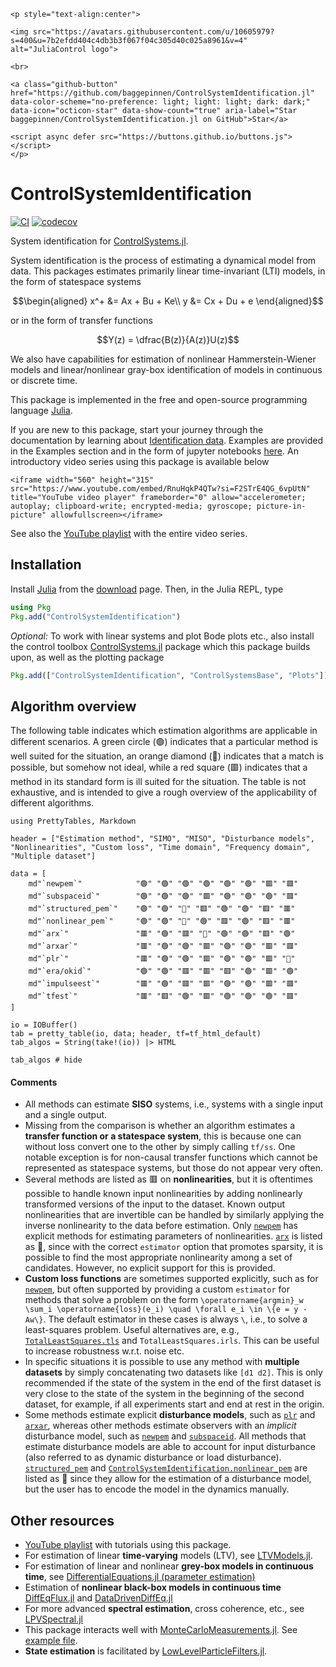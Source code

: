 ```@raw html
<p style="text-align:center">

<img src="https://avatars.githubusercontent.com/u/10605979?s=400&u=7b2efdd404c4db3b3f067f04c305d40c025a8961&v=4" alt="JuliaControl logo">

<br> 

<a class="github-button" href="https://github.com/baggepinnen/ControlSystemIdentification.jl" data-color-scheme="no-preference: light; light: light; dark: dark;" data-icon="octicon-star" data-show-count="true" aria-label="Star baggepinnen/ControlSystemIdentification.jl on GitHub">Star</a>

<script async defer src="https://buttons.github.io/buttons.js"></script>
</p> 
```

# ControlSystemIdentification

[![CI](https://github.com/baggepinnen/ControlSystemIdentification.jl/workflows/CI/badge.svg)](https://github.com/baggepinnen/ControlSystemIdentification.jl/actions)
[![codecov](https://codecov.io/gh/baggepinnen/ControlSystemIdentification.jl/branch/master/graph/badge.svg)](https://codecov.io/gh/baggepinnen/ControlSystemIdentification.jl)

System identification for [ControlSystems.jl](https://github.com/JuliaControl/ControlSystems.jl/). 

System identification is the process of estimating a dynamical model from data. This packages estimates primarily linear time-invariant (LTI) models, in the form of statespace systems
```math
\begin{aligned}
x^+ &= Ax + Bu + Ke\\
y &= Cx + Du + e
\end{aligned}
```
or in the form of transfer functions
```math
Y(z) = \dfrac{B(z)}{A(z)}U(z)
```

We also have capabilities for estimation of nonlinear Hammerstein-Wiener models and linear/nonlinear gray-box identification of models in continuous or discrete time.

This package is implemented in the free and open-source programming language [Julia](https://julialang.org/).

If you are new to this package, start your journey through the documentation by learning about [Identification data](@ref). Examples are provided in the Examples section and in the form of jupyter notebooks [here](https://github.com/JuliaControl/ControlExamples.jl). An introductory video series using this package is available below

```@raw html
<iframe width="560" height="315" src="https://www.youtube.com/embed/RnuHqkP4QTw?si=F2STrE4QG_6vpUtN" title="YouTube video player" frameborder="0" allow="accelerometer; autoplay; clipboard-write; encrypted-media; gyroscope; picture-in-picture" allowfullscreen></iframe>
```

See also the [YouTube playlist](https://youtube.com/playlist?list=PLC0QOsNQS8ha6SwaNOZDXyG9Bj8MPbF-q&si=AiOZVhBVwYReDrAm) with the entire video series.

## Installation
Install [Julia](https://julialang.org/) from the [download](https://julialang.org/downloads/) page. Then, in the Julia REPL, type
```julia
using Pkg
Pkg.add("ControlSystemIdentification")
```

*Optional:* To work with linear systems and plot Bode plots etc., also install the control toolbox [ControlSystems.jl](https://github.com/JuliaControl/ControlSystems.jl) package which this package builds upon, as well as the plotting package
```julia
Pkg.add(["ControlSystemIdentification", "ControlSystemsBase", "Plots"])
```

## Algorithm overview
The following table indicates which estimation algorithms are applicable in different scenarios. A green circle (🟢) indicates that a particular method is well suited for the situation, an orange diamond (🔶) indicates that a match is possible, but somehow not ideal, while a red square (🟥) indicates that a method in its standard form is ill suited for the situation. The table is not exhaustive, and is intended to give a rough overview of the applicability of different algorithms.

```@setup ALGOVERVIEW
using PrettyTables, Markdown

header = ["Estimation method", "SIMO", "MISO", "Disturbance models", "Nonlinearities", "Custom loss", "Time domain", "Frequency domain", "Multiple dataset"]

data = [
    md"`newpem`"            "🟢" "🟢" "🟢" "🟢" "🟢" "🟢" "🟥" "🟥"
    md"`subspaceid`"        "🟢" "🟢" "🟢" "🟥" "🟢" "🟢" "🟢" "🟥"
    md"`structured_pem`"    "🟢" "🟢" "🔶" "🟥" "🟢" "🟢" "🟥" "🟥"
    md"`nonlinear_pem`"     "🟢" "🟢" "🔶" "🟢" "🟥" "🟢" "🟥" "🟥"
    md"`arx`"               "🟥" "🟢" "🟥" "🔶" "🟢" "🟢" "🟥" "🟢"
    md"`arxar`"             "🟥" "🟢" "🟢" "🟥" "🟢" "🟢" "🟥" "🟥"
    md"`plr`"               "🟥" "🟢" "🟢" "🟥" "🟢" "🟢" "🟥" "🔶"
    md"`era/okid`"          "🟢" "🟢" "🟥" "🟥" "🟥" "🟢" "🟥" "🟢"
    md"`impulseest`"        "🟥" "🟢" "🟥" "🟥" "🟢" "🟢" "🟥" "🟥"
    md"`tfest`"             "🟥" "🟥" "🟢" "🟥" "🟢" "🟢" "🟢" "🟥"
]

io = IOBuffer()
tab = pretty_table(io, data; header, tf=tf_html_default)
tab_algos = String(take!(io)) |> HTML
```
```@example ALGOVERVIEW
tab_algos # hide
```

#### Comments
- All methods can estimate **SISO** systems, i.e., systems with a single input and a single output.
- Missing from the comparison is whether an algorithm estimates a **transfer function or a statespace system**, this is because one can without loss convert one to the other by simply calling `tf/ss`. One notable exception is for non-causal transfer functions which cannot be represented as statespace systems, but those do not appear very often.
- Several methods are listed as 🟥 on **nonlinearities**, but it is oftentimes possible to handle known input nonlinearities by adding nonlinearly transformed versions of the input to the dataset. Known output nonlinearities that are invertible can be handled by similarly applying the inverse nonlinearity to the data before estimation. Only [`newpem`](@ref) has explicit methods for estimating parameters of nonlinearities. [`arx`](@ref) is listed as 🔶, since with the correct `estimator` option that promotes sparsity, it is possible to find the most appropriate nonlinearity among a set of candidates. However, no explicit support for this is provided.
- **Custom loss functions** are sometimes supported explicitly, such as for [`newpem`](@ref), but often supported by providing a custom `estimator` for methods that solve a problem on the form ``\operatorname{argmin}_w \sum_i \operatorname{loss}(e_i) \quad \forall e_i \in \{e = y - Aw\}``. The default estimator in these cases is always `\`, i.e., to solve a least-squares problem. Useful alternatives are, e.g., [`TotalLeastSquares.tls`](https://github.com/baggepinnen/TotalLeastSquares.jl) and `TotalLeastSquares.irls`. This can be useful to increase robustness w.r.t. noise etc.
- In specific situations it is possible to use any method with **multiple datasets** by simply concatenating two datasets like `[d1 d2]`. This is only recommended if the state of the system in the end of the first dataset is very close to the state of the system in the beginning of the second dataset, for example, if all experiments start and end at rest in the origin.
- Some methods estimate explicit **disturbance models**, such as [`plr`](@ref) and [`arxar`](@ref), whereas other methods estimate observers with an *implicit* disturbance model, such as [`newpem`](@ref) and [`subspaceid`](@ref). All methods that estimate disturbance models are able to account for input disturbance (also referred to as dynamic disturbance or load disturbance). [`structured_pem`](@ref) and [`ControlSystemIdentification.nonlinear_pem`](@ref) are listed as 🔶 since they allow for the estimation of a disturbance model, but the user has to encode the model in the dynamics manually.

## Other resources
- [YouTube playlist](https://youtube.com/playlist?list=PLC0QOsNQS8ha6SwaNOZDXyG9Bj8MPbF-q&si=AiOZVhBVwYReDrAm) with tutorials using this package.
- For estimation of linear **time-varying** models (LTV), see [LTVModels.jl](https://github.com/baggepinnen/LTVModels.jl).
- For estimation of linear and nonlinear **grey-box models in continuous time**, see [DifferentialEquations.jl (parameter estimation)](https://docs.sciml.ai/DiffEqParamEstim/stable/)
- Estimation of **nonlinear black-box models in continuous time** [DiffEqFlux.jl](https://github.com/JuliaDiffEq/DiffEqFlux.jl/) and [DataDrivenDiffEq.jl](https://docs.sciml.ai/DataDrivenDiffEq/stable/)
- For more advanced **spectral estimation**, cross coherence, etc., see [LPVSpectral.jl](https://github.com/baggepinnen/LPVSpectral.jl)
- This package interacts well with [MonteCarloMeasurements.jl](https://github.com/baggepinnen/MonteCarloMeasurements.jl). See [example file](https://github.com/baggepinnen/MonteCarloMeasurements.jl/blob/master/examples/controlsystems.jl).
- **State estimation** is facilitated by [LowLevelParticleFilters.jl](https://github.com/baggepinnen/LowLevelParticleFilters.jl).

